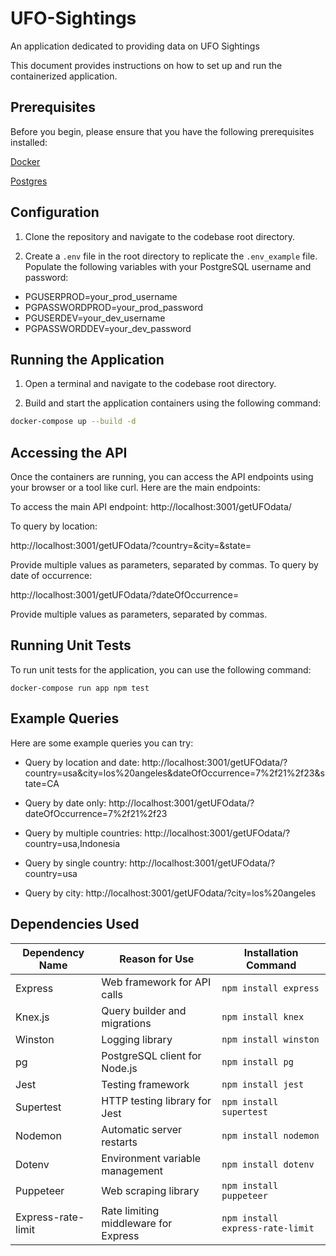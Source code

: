 # UFO-Sightings
An application dedicated to providing data on UFO Sightings

This document provides instructions on how to set up and run the containerized application. 

## Prerequisites
Before you begin, please ensure that you have the following prerequisites installed:

[Docker](https://docs.docker.com/desktop/install/windows-install/)

[Postgres](https://www.postgresql.org/download/)


## Configuration

1. Clone the repository and navigate to the codebase root directory.

2. Create a `.env` file in the root directory to replicate the `.env_example` file. Populate the following variables with your PostgreSQL username and password:

- PGUSERPROD=your_prod_username
- PGPASSWORDPROD=your_prod_password
- PGUSERDEV=your_dev_username
- PGPASSWORDDEV=your_dev_password


## Running the Application

1. Open a terminal and navigate to the codebase root directory.

2. Build and start the application containers using the following command:

```bash
docker-compose up --build -d
```


## Accessing the API
Once the containers are running, you can access the API endpoints using your browser or a tool like curl. Here are the main endpoints:

To access the main API endpoint: http://localhost:3001/getUFOdata/

To query by location:

http://localhost:3001/getUFOdata/?country=&city=&state=

Provide multiple values as parameters, separated by commas.
To query by date of occurrence:

http://localhost:3001/getUFOdata/?dateOfOccurrence=

Provide multiple values as parameters, separated by commas.

## Running Unit Tests
To run unit tests for the application, you can use the following command:

```docker-compose run app npm test```

## Example Queries
Here are some example queries you can try:

- Query by location and date:
http://localhost:3001/getUFOdata/?country=usa&city=los%20angeles&dateOfOccurrence=7%2f21%2f23&state=CA

- Query by date only:
http://localhost:3001/getUFOdata/?dateOfOccurrence=7%2f21%2f23

- Query by multiple countries:
http://localhost:3001/getUFOdata/?country=usa,Indonesia

- Query by single country:
http://localhost:3001/getUFOdata/?country=usa

- Query by city:
http://localhost:3001/getUFOdata/?city=los%20angeles


## Dependencies Used
| Dependency Name | Reason for Use                 | Installation Command     |
|-----------------|--------------------------------|--------------------------|
| Express         | Web framework for API calls    | `npm install express`    |
| Knex.js         | Query builder and migrations   | `npm install knex`       |
| Winston         | Logging library                | `npm install winston`    |
| pg              | PostgreSQL client for Node.js  | `npm install pg`         |
| Jest            | Testing framework              | `npm install jest` |
| Supertest       | HTTP testing library for Jest  | `npm install supertest` |
| Nodemon         | Automatic server restarts      | `npm install nodemon` |
| Dotenv          | Environment variable management| `npm install dotenv`     |
| Puppeteer          | Web scraping library| `npm install puppeteer`     |
| Express-rate-limit          | Rate limiting middleware for Express| `npm install express-rate-limit`     |
